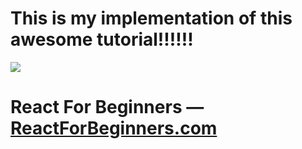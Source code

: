 # This is my implementation of this awesome tutorial!!!!!! 

![](http://wes.io/dgAQ/content)

# React For Beginners — [ReactForBeginners.com](https://ReactForBeginners.com)
